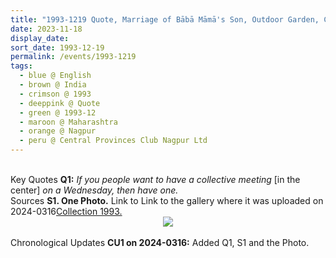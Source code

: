 ```yaml
---
title: "1993-1219 Quote, Marriage of Bābā Māmā's Son, Outdoor Garden, Central Provinces Club Nagpur Ltd, Civil Lines, Seminary Hills, Nagpur, Maharashtra, India"
date: 2023-11-18
display_date: 
sort_date: 1993-12-19
permalink: /events/1993-1219
tags:
  - blue @ English
  - brown @ India
  - crimson @ 1993
  - deeppink @ Quote
  - green @ 1993-12
  - maroon @ Maharashtra
  - orange @ Nagpur
  - peru @ Central Provinces Club Nagpur Ltd
---
```


<br>

<wave-list>
  <list-title color="DarkSeaGreen" width="55">Key Quotes</list-title>
  <list-item color="BlanchedAlmond" width="280"><b>Q1:</b> <i>If you people want to have a collective meeting</i> [in the center] <i>on a Wednesday, then have one.</i></list-item>
</wave-list>

<br>

<wave-list>
  <list-title color="DarkSeaGreen" width="40">Sources</list-title>
  <list-item color="BlanchedAlmond" width="280"><b>S1. One Photo.</b> Link to Link to the gallery where it was uploaded on 2024-0316<a href="https://eternalmoments.smugmug.com/Collections/Edward-Saugstad-Collection/1993">Collection 1993.</a></list-item>
</wave-list>

<div style="text-align: center"><img src="https://pub-bcc3cbe9b1e94ba1ac28915f7a3900fa.r2.dev/1993-1219_Marriage_of_Baba_Mama's_Son_Outdoor_Garden_Central_Provinces_Club_Nagpur_Ltd_Civil_Lines_Seminary_Hills_Nagpur_Maharashtra_India_01_(Photo_credit_Brigitte_and_Edward_Saugstad).jpg" /></div>

<br>

<wave-list>
  <list-title color="DarkSeaGreen" width="110">Chronological Updates</list-title>
  <list-item color="BlanchedAlmond"  width="280"><b>CU1 on 2024-0316:</b> Added Q1, S1 and the Photo.</list-item>
</wave-list>